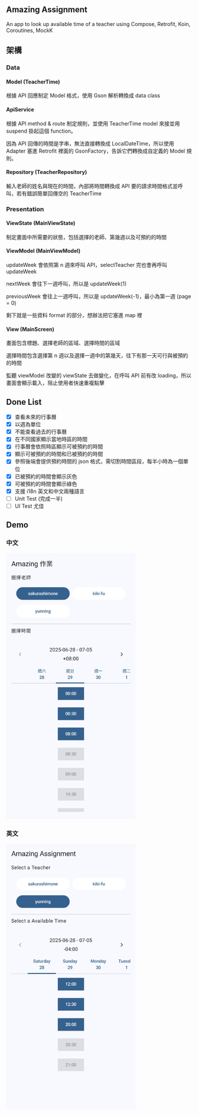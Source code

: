 ## Amazing Assignment
An app to look up available time of a teacher using Compose, Retrofit, Koin, Coroutines, MockK

## 架構
### Data
#### Model (TeacherTime)
根據 API 回應制定 Model 格式，使用 Gson 解析轉換成 data class

#### ApiService
根據 API method & route 制定規則，並使用 TeacherTime model 來接並用 suspend 掛起這個 function。

因為 API 回傳的時間是字串，無法直接轉換成 LocalDateTime，所以使用 Adapter 塞進 Retrofit 裡面的 GsonFactory，告訴它們轉換成自定義的 Model 規則。

#### Repository (TeacherRepository)
輸入老師的姓名與現在的時間，內部將時間轉換成 API 要的請求時間格式並呼叫，若有錯誤簡單回傳空的 TeacherTime

### Presentation
#### ViewState (MainViewState)
制定畫面中所需要的狀態，包括選擇的老師、第幾週以及可預約的時間

#### ViewModel (MainViewModel)
updateWeek 會依照第 n 週來呼叫 API，selectTeacher 完也會再呼叫 updateWeek

nextWeek 會往下一週呼叫，所以是 updateWeek(1)

previousWeek 會往上一週呼叫，所以是 updateWeek(-1)，最小為第一週 (page = 0)

剩下就是一些資料 format 的部分，想辦法把它塞進 map 裡

#### View (MainScreen)
畫面包含標題、選擇老師的區域、選擇時間的區域

選擇時間包含選擇第 n 週以及選擇一週中的第幾天，往下有那一天可行與被預約的時間

監聽 viewModel 改變的 viewState 去做變化，在呼叫 API 前有改 loading，所以畫面會顯示載入，阻止使用者快速重複點擊

## Done List
- [x] 查看未來的行事曆
- [x] 以週為單位
- [x] 不能查看過去的行事曆
- [x] 在不同國家顯示當地時區的時間
- [x] 行事曆會依照時區顯示可被預約的時間
- [x] 顯示可被預約的時間和已被預約的時間
- [x] 參照後端會提供預約時間的 json 格式，需切割時間區段，每半小時為一個單位
- [x] 已被預約的時間會顯示灰色
- [x] 可被預約的時間會顯示綠色
- [x] 支援 i18n 英文和中文兩種語言
- [ ] Unit Test (完成一半)
- [ ] UI Test 尤佳

## Demo
### 中文
<img src="/demo/tw_screenshot.jpg" width="350px">

### 英文
<img src="/demo/en_screenshot.jpg" width="350px">